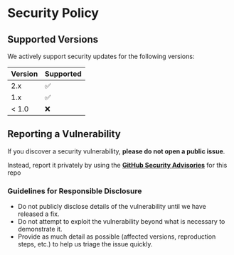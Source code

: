 # Security Policy

## Supported Versions

We actively support security updates for the following versions:

| Version | Supported          |
| ------- | ------------------ |
| 2.x     | :white_check_mark: |
| 1.x     | :white_check_mark:                |
| < 1.0   | :x: |

## Reporting a Vulnerability

If you discover a security vulnerability, **please do not open a public issue**.

Instead, report it privately by using the **[GitHub Security Advisories](https://github.com/CogStack/cogstack-nlp/security/advisories)** for this repo

### Guidelines for Responsible Disclosure

- Do not publicly disclose details of the vulnerability until we have released a fix.
- Do not attempt to exploit the vulnerability beyond what is necessary to demonstrate it.
- Provide as much detail as possible (affected versions, reproduction steps, etc.) to help us triage the issue quickly.